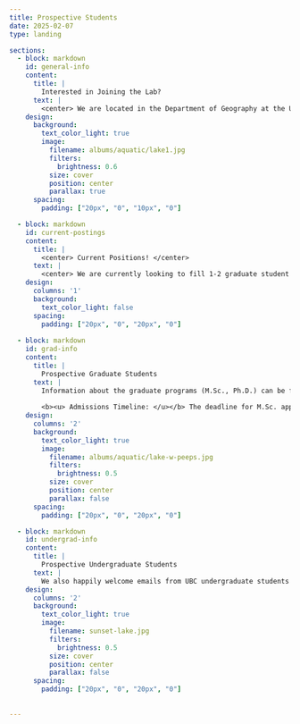 ```yaml
---
title: Prospective Students
date: 2025-02-07
type: landing

sections:
  - block: markdown
    id: general-info
    content:
      title: |
        Interested in Joining the Lab?
      text: |
        <center> We are located in the Department of Geography at the University of British Columbia in beautiful Vancouver, BC. </center>
    design:
      background:
        text_color_light: true
        image:
          filename: albums/aquatic/lake1.jpg
          filters: 
            brightness: 0.6
          size: cover
          position: center
          parallax: true
      spacing:
        padding: ["20px", "0", "10px", "0"]

  - block: markdown
    id: current-postings
    content:
      title: |
        <center> Current Positions! </center>
      text: |
        <center> We are currently looking to fill 1-2 graduate student positions for the 2025-2026 admissions cycle. We are looking for 1-2 graduate students to join the team to work on our NSERC Discovery funded alpine tundra methane cycling project, with fieldwork in Northern BC and Yukon. If you are interested, please fill out the prospective student Google Form. </center>
    design:
      columns: '1'
      background:
        text_color_light: false
      spacing:
        padding: ["20px", "0", "20px", "0"] 
  
  - block: markdown
    id: grad-info
    content:
      title: |
        Prospective Graduate Students
      text: |
        Information about the graduate programs (M.Sc., Ph.D.) can be found [here](https://geog.ubc.ca/graduate/masters-programs/msc-geography/). The Geography Department typically requires students hold an M.Sc. degree before starting a Ph.D. program. Our M.Sc. degrees are 2 years long and our Ph.D. degrees are typically completed in 4-5 years.
        
        <b><u> Admissions Timeline: </u></b> The deadline for M.Sc. applications is typically around December 15th while the deadline for Ph.D. applications is around January 10th. Please check the [department website](https://geog.ubc.ca/graduate/) for up-to-date deadlines. If you are interested in applying, please reach out to Dr. Kuhn 3-12 months before the applications deadline. The earlier the better! 
    design:
      columns: '2'
      background:
        text_color_light: true
        image:
          filename: albums/aquatic/lake-w-peeps.jpg
          filters: 
            brightness: 0.5
          size: cover
          position: center
          parallax: false
      spacing:
        padding: ["20px", "0", "20px", "0"] 

  - block: markdown
    id: undergrad-info
    content:
      title: |
        Prospective Undergraduate Students
      text: |
        We also happily welcome emails from UBC undergraduate students interested in joining the lab. Lab opportunities can include honours thesis projects through the Geography Department or Work Learn positions. We will also be looking to hire undergraduate field assistants for the 2026 field season. If you are an undergraduate at UBC and you are interested in working the lab and finding out more about upcoming positions, please email Dr. Kuhn at mckenzie.kuhn@ubc.ca. <b> Note that prior lab or field experience is not required. </b>
    design:
      columns: '2'
      background:
        text_color_light: true
        image:
          filename: sunset-lake.jpg
          filters: 
            brightness: 0.5
          size: cover
          position: center
          parallax: false
      spacing:
        padding: ["20px", "0", "20px", "0"] 
        
     
---
```

